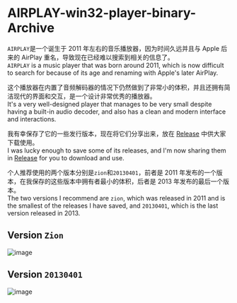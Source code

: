 # AIRPLAY-win32-player-binary-Archive
`AIRPLAY`是一个诞生于 2011 年左右的音乐播放器，因为时间久远并且与 Apple 后来的 AirPlay 重名，导致现在已经难以搜索到相关的信息了。  
`AIRPLAY` is a music player that was born around 2011, which is now difficult to search for because of its age and renaming with Apple's later AirPlay.

这个播放器在内置了音频解码器的情况下仍然做到了非常小的体积，并且还拥有简洁现代的界面和交互，是一个设计非常优秀的播放器。  
It's a very well-designed player that manages to be very small despite having a built-in audio decoder, and also has a clean and modern interface and interactions.

我有幸保存了它的一些发行版本，现在将它们分享出来，放在 [Release](https://github.com/Nigh/Airplay-win32-player-binary-Archive/releases) 中供大家下载使用。  
I was lucky enough to save some of its releases, and I'm now sharing them in [Release](https://github.com/Nigh/Airplay-win32-player-binary-Archive/releases) for you to download and use.

个人推荐使用的两个版本分别是`zion`和`20130401`，前者是 2011 年发布的一个版本，在我保存的这些版本中拥有者最小的体积，后者是 2013 年发布的最后一个版本。  
The two versions I recommend are `zion`, which was released in 2011 and is the smallest of the releases I have saved, and `20130401`, which is the last version released in 2013.

## Version `Zion`
![image](https://github.com/user-attachments/assets/14e8aaa4-f81a-4eae-8b56-2fc61f4c5459)

## Version `20130401`
![image](https://github.com/user-attachments/assets/5b05c53b-0d27-4a10-8c19-b25bc2aaf5cf)
